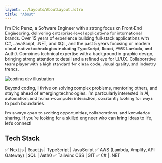 ```yaml
---
layout: ../layouts/AboutLayout.astro
title: "About"
---
```


I’m Eric Perez, a Software Engineer with a strong focus on Front-End Engineering, delivering enterprise-level applications for international brands. Over 15 years of experience building full-stack applications with C#, JavaScript, .NET, and SQL, and the past 5 years focusing on modern cloud-native technologies including TypeScript, React, AWS Lambda, and Auth0. Combines technical expertise with a background in graphic design, bringing strong attention to detail and a refined eye for UI/UX. Collaborative team player with a high standard for clean code, visual quality, and industry trends.

<div>
  <img src="/assets/dev.svg" class="sm:w-1/2 mx-auto" alt="coding dev illustration">
</div>

Beyond coding, I thrive on solving complex problems, mentoring others, and staying ahead of emerging technologies. I’m particularly interested in AI, automation, and human-computer interaction, constantly looking for ways to push boundaries.

I’m always open to exciting opportunities, collaborations, and knowledge sharing. If you’re looking for a skilled engineer who can bring ideas to life, let’s connect!

## Tech Stack

✅ Next.js | React.js | TypeScript | JavaScript
✅ AWS (Lambda, Amplify, API Gateway) | SQL | Auth0
✅ Tailwind CSS | GIT
✅ C# | .NET
